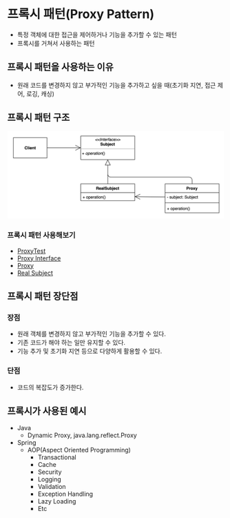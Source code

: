 # 프록시 패턴(Proxy Pattern)
- 특정 객체에 대한 접근을 제어하거나 기능을 추가할 수 있는 패턴  
- 프록시를 거쳐서 사용하는 패턴

## 프록시 패턴을 사용하는 이유
- 원래 코드를 변경하지 않고 부가적인 기능을 추가하고 싶을 때(초기화 지연, 접근 제어, 로깅, 캐싱)

## 프록시 패턴 구조
![Proxy.png](Proxy.png)

### 프록시 패턴 사용해보기
- [ProxyTest](..%2F..%2F..%2F..%2F..%2F..%2F..%2Ftest%2Fjava%2Fcom%2Fkibong%2Fdesignpatternsstudy%2Fstructural_patterns%2Fproxy%2FProxyTest.java)
- [Proxy Interface](simple%2FGameService.java)
- [Proxy](simple%2FGameServiceProxy.java)
- [Real Subject](simple%2FGameServiceProxy.java)

## 프록시 패턴 장단점
### 장점
- 원래 객체를 변경하지 않고 부가적인 기능을 추가할 수 있다.
- 기존 코드가 해야 하는 일만 유지할 수 있다.
- 기능 추가 및 초기화 지연 등으로 다양하게 활용할 수 있다.
### 단점
- 코드의 복잡도가 증가한다.

## 프록시가 사용된 예시
- Java
  - Dynamic Proxy, java.lang.reflect.Proxy
- Spring
  - AOP(Aspect Oriented Programming)
    - Transactional
    - Cache
    - Security
    - Logging
    - Validation
    - Exception Handling
    - Lazy Loading
    - Etc
